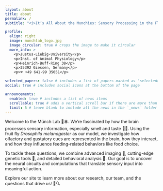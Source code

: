 ```yaml
---
layout: about
title: about
permalink: /
subtitle: "<i>It’s All About the Munchies: Sensory Processing in the Fly Brain,</i>"

profile:
  align: right
  image: munchlab_logo.jpg
  image_circular: true # crops the image to make it circular
  more_info: >
    <p>Justus-Liebig-University</p>
    <p>Inst. of Animal Physiology</p>
    <p>Heinrich-Buff-Ring 38</p>
    <p>35392 Giessen, Germany</p>
    <p>🕿 +49 641-99 35051</p>

selected_papers: false # includes a list of papers marked as "selected={true}"
social: true # includes social icons at the bottom of the page

announcements:
  enabled: true # includes a list of news items
  scrollable: true # adds a vertical scroll bar if there are more than 3 news items
  limit: 5 # leave blank to include all the news in the `_news` folder
---
```


Welcome to the Münch Lab 🧠🪰. We’re fascinated by how the brain processes sensory information, especially smell and taste 👃👅. Using the fruit fly <i>Drosophila melanogaster</i> as our model, we investigate how olfactory and gustatory cues are represented in the brain, how they interact, and how they influence feeding-related behaviors like food choice.

To tackle these questions, we combine advanced imaging 🔬, cutting-edge genetic tools 🧬, and detailed behavioral analysis 🎥. Our goal is to uncover the neural circuits and computations that translate sensory input into meaningful action.

Explore our site to learn more about our research, our team, and the questions that drive us! 🚀🔍
